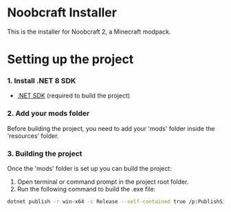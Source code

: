# Noobcraft Installer

This is the installer for Noobcraft 2, a Minecraft modpack.

# Setting up the project

### 1. Install .NET 8 SDK
- [.NET SDK](https://dotnet.microsoft.com/download) (required to build the project)

### 2. Add your mods folder
Before building the project, you need to add your 'mods' folder inside the 'resources' folder.

### 3. Building the project
Once the 'mods' folder is set up you can build the project:

1. Open terminal or command prompt in the project root folder.
2. Run the following command to build the .exe file:
```bash
dotnet publish -r win-x64 -c Release --self-contained true /p:PublishSingleFile=true /p:EnableCompressionInSingleFile=true